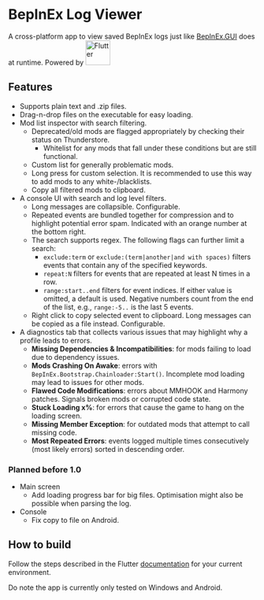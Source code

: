 # BepInEx Log Viewer

A cross-platform app to view saved BepInEx logs just like [BepInEx.GUI](https://github.com/risk-of-thunder/BepInEx.GUI) does at runtime. Powered by [<img src="https://storage.googleapis.com/cms-storage-bucket/c823e53b3a1a7b0d36a9.png" alt="Flutter" width="50"/>](https://github.com/flutter/flutter)

## Features

- Supports plain text and .zip files.
- Drag-n-drop files on the executable for easy loading.
- Mod list inspector with search filtering.
  - Deprecated/old mods are flagged appropriately by checking their status on Thunderstore.
    - Whitelist for any mods that fall under these conditions but are still functional.
  - Custom list for generally problematic mods.
  - Long press for custom selection. It is recommended to use this way to add mods to any white-/blacklists.
  - Copy all filtered mods to clipboard.
- A console UI with search and log level filters.
  - Long messages are collapsible. Configurable. 
  - Repeated events are bundled together for compression and to highlight potential error spam. Indicated with an orange number at the bottom right.
  - The search supports regex. The following flags can further limit a search:
    - `exclude:term` or `exclude:(term|another|and with spaces)` filters events that contain any of the specified keywords. 
    - `repeat:N` filters for events that are repeated at least N times in a row.
    - `range:start..end` filters for event indices. If either value is omitted, a default is used. Negative numbers count from the end of the list, e.g., `range:-5..` is the last 5 events.
  - Right click to copy selected event to clipboard. Long messages can be copied as a file instead. Configurable. 
- A diagnostics tab that collects various issues that may highlight why a profile leads to errors.
  - **Missing Dependencies & Incompatibilities**: for mods failing to load due to dependency issues.
  - **Mods Crashing On Awake**: errors with `BepInEx.Bootstrap.Chainloader:Start()`. Incomplete mod loading may lead to issues for other mods.
  - **Flawed Code Modifications**: errors about MMHOOK and Harmony patches. Signals broken mods or corrupted code state.
  - **Stuck Loading x%**: for errors that cause the game to hang on the loading screen. 
  - **Missing Member Exception**: for outdated mods that attempt to call missing code.
  - **Most Repeated Errors**: events logged multiple times consecutively (most likely errors) sorted in descending order.

### Planned before 1.0

- Main screen
  - Add loading progress bar for big files. Optimisation might also be possible when parsing the log.
- Console
  - Fix copy to file on Android.

## How to build

Follow the steps described in the Flutter [documentation](https://docs.flutter.dev/get-started/install) for your current environment.

Do note the app is currently only tested on Windows and Android.